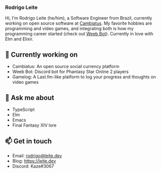 ### Rodrigo Leite

Hi, I'm Rodrigo Leite (he/him), a Software Engineer from Brazil, currently working on open source software at [Cambiatus](https://github.com/cambiatus/). My favorite hobbies are programming and video games, and integrating both is how my programming career started (check out [Weeb Bot](https://github.com/RodrigoLeiteF/WeebBot-v2)). Currently in love with Elm and Elixir.

## 🔭 Currently working on

- Cambiatus: An open source social currency platform
- Weeb Bot: Discord bot for Phantasy Star Online 2 players
- Gamelog: A Last.fm-like platform to log your progress and thoughts on video games

## 💬 Ask me about

- TypeScript
- Elm
- Emacs
- Final Fantasy XIV lore

## 📫 Get in touch

- Email: rodrigo@leite.dev
- Blog: https://leite.dev
- Discord: Kaze#3067

<!--
**RodrigoLeiteF/RodrigoLeiteF** is a ✨ _special_ ✨ repository because its `README.md` (this file) appears on your GitHub profile.

Here are some ideas to get you started:

- 🔭 I’m currently working on ...
- 🌱 I’m currently learning ...
- 👯 I’m looking to collaborate on ...
- 🤔 I’m looking for help with ...
- 💬 Ask me about ...
- 📫 How to reach me: ...
- 😄 Pronouns: ...
- ⚡ Fun fact: ...
-->
